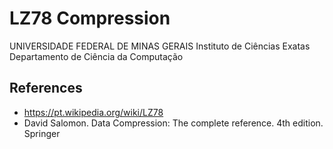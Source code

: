 # LZ78 Compression

UNIVERSIDADE FEDERAL DE MINAS GERAIS
Instituto de Ciências Exatas
Departamento de Ciência da Computação

## References

- https://pt.wikipedia.org/wiki/LZ78
- David Salomon. Data Compression: The complete reference. 4th edition. Springer
